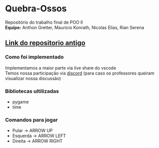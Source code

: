 # Quebra-Ossos
Repositório do trabalho final de POO II
<br><b>Equipe:</b> Anthon Gretter, Mauricio Konrath, Nicolas Elias, Rian Serena</br>

## [Link do repositorio antigo](https://github.com/anthongretter/quebra-ossos)

### Como foi implementado
Implementamos a maior parte via live share do vscode
<br>Temos nossa participação via [discord](https://discord.gg/WZ3G9PAzRp) (para caso os professores queiram visualizar nossa discussão)</br>

### Bibliotecas ultilizadas
* pygame
* time

### Comandos para jogar
* Pular    -> ARROW UP
* Esquerda -> ARROW LEFT
* Direita  -> ARROW RIGHT
